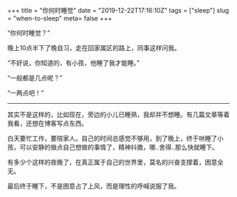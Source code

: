 +++
title = "你何时睡觉"
date = "2019-12-22T17:16:10Z"
tags = ["sleep"]
slug = "when-to-sleep"
meta= false
+++

“你何时睡觉？”

晚上10点半下了晚自习，走在回家属区的路上，同事这样问我。

“不好说，你知道的，有小孩，他睡了我才能睡。”

“一般都是几点呢？”

“一两点吧！”

---

其实不是这样的，比如现在，旁边的小儿已睡熟，我却并不想睡。有几篇文章等着我看，还想在博客写点东西。

白天要忙工作，要陪家人。自己的时间总感觉不够用，到了晚上，终于哄睡了小孩，可以安静的做点自己想做的事情了，精神抖擞，哪..舍得..那么快就睡下。

有多少个这样的夜晚了，在真正属于自己的世界里，莫名的兴奋支撑着，困意全无。

最后终于睡下，不是困意占了上风，而是理性的呼喊说服了我。
